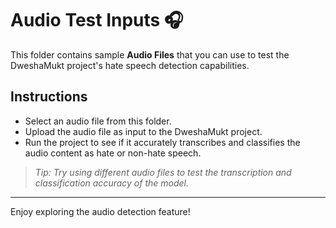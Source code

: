 # Audio Test Inputs 🎧

This folder contains sample **Audio Files** that you can use to test the DweshaMukt project's hate speech detection capabilities. 

## Instructions
- Select an audio file from this folder.
- Upload the audio file as input to the DweshaMukt project.
- Run the project to see if it accurately transcribes and classifies the audio content as hate or non-hate speech.

> *Tip: Try using different audio files to test the transcription and classification accuracy of the model.*

---

Enjoy exploring the audio detection feature!
